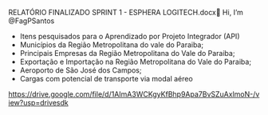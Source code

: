 RELATÓRIO FINALIZADO SPRINT 1 - ESPHERA LOGITECH.docx👋 Hi, I’m @FagPSantos
- Itens pesquisados para o Aprendizado por Projeto Integrador (API)
- Municípios da Região Metropolitana do vale do Paraiba;
- Principais Empresas da Região Metropolitana do Vale do Paraiba;
- Exportação e Importação na Região Metropolitana do Vale do Paraiba;
- Aeroporto de São José dos Campos;
- Cargas com potencial de transporte via modal aéreo 

<!---
FagPSantos/FagPSantos is a ✨ special ✨ repository because its `README.md` (this file) appears on your GitHub profile.
You can click the Preview link to take a look at your changes.

/data/user/0/com.microsoft.office.word/app_ThirdPartyFiles/com.whatsapp.provider.media/73e646582deae1f922569b8dd7c2b48/RELATÓRIO FINALIZADO SPRINT 1 - ESPHERA LOGITECH.pdf
--->
https://drive.google.com/file/d/1AImA3WCKgyKfBhp9Apa7BvSZuAxlmoN-/view?usp=drivesdk


